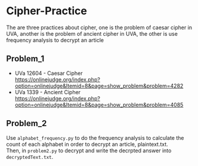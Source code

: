 # Cipher-Practice
The are three practices about cipher, one is the problem of caesar cipher in UVA, another is the problem of ancient cipher in UVA,
the other is use frequency analysis to decrypt an article


## Problem_1
* UVa 12604 - Caesar Cipher<br>
https://onlinejudge.org/index.php?option=onlinejudge&Itemid=8&page=show_problem&problem=4282
* UVa 1339 - Ancient Cipher<br>
https://onlinejudge.org/index.php?option=onlinejudge&Itemid=8&page=show_problem&problem=4085

## Problem_2
Use `alphabet_frequency.py` to do the frequency analysis to  calculate the count of each alphabet in order to decrypt an article, plaintext.txt.<br>
Then, in `problem2.py` to decrypt and write the decrpted answer into `decryptedText.txt`.<br>
